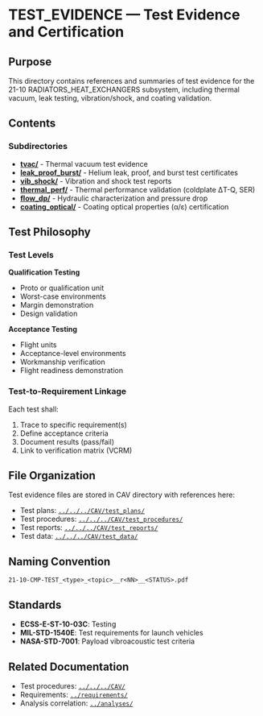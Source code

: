 # TEST_EVIDENCE — Test Evidence and Certification

## Purpose

This directory contains references and summaries of test evidence for the 21-10 RADIATORS_HEAT_EXCHANGERS subsystem, including thermal vacuum, leak testing, vibration/shock, and coating validation.

## Contents

### Subdirectories

- [**tvac/**](./tvac/) - Thermal vacuum test evidence
- [**leak_proof_burst/**](./leak_proof_burst/) - Helium leak, proof, and burst test certificates
- [**vib_shock/**](./vib_shock/) - Vibration and shock test reports
- [**thermal_perf/**](./thermal_perf/) - Thermal performance validation (coldplate ΔT-Q, SER)
- [**flow_dp/**](./flow_dp/) - Hydraulic characterization and pressure drop
- [**coating_optical/**](./coating_optical/) - Coating optical properties (α/ε) certification

## Test Philosophy

### Test Levels

**Qualification Testing**
- Proto or qualification unit
- Worst-case environments
- Margin demonstration
- Design validation

**Acceptance Testing**
- Flight units
- Acceptance-level environments
- Workmanship verification
- Flight readiness demonstration

### Test-to-Requirement Linkage

Each test shall:
1. Trace to specific requirement(s)
2. Define acceptance criteria
3. Document results (pass/fail)
4. Link to verification matrix (VCRM)

## File Organization

Test evidence files are stored in CAV directory with references here:
- Test plans: [`../../../CAV/test_plans/`](../../../CAV/test_plans/)
- Test procedures: [`../../../CAV/test_procedures/`](../../../CAV/test_procedures/)
- Test reports: [`../../../CAV/test_reports/`](../../../CAV/test_reports/)
- Test data: [`../../../CAV/test_data/`](../../../CAV/test_data/)

## Naming Convention

```
21-10-CMP-TEST_<type>_<topic>__r<NN>__<STATUS>.pdf
```

## Standards

- **ECSS-E-ST-10-03C**: Testing
- **MIL-STD-1540E**: Test requirements for launch vehicles
- **NASA-STD-7001**: Payload vibroacoustic test criteria

## Related Documentation

- Test procedures: [`../../../CAV/`](../../../CAV/)
- Requirements: [`../requirements/`](../requirements/)
- Analysis correlation: [`../analyses/`](../analyses/)
